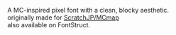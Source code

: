 A MC-inspired pixel font with a clean, blocky aesthetic.\
originally made for [ScratchJP/MCmap](https://github.com/ScratchJP/MCmap)\
also available on FontStruct.